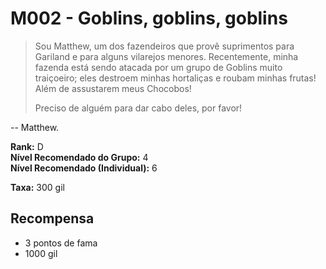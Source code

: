 # M002 - Goblins, goblins, goblins

>Sou Matthew, um dos fazendeiros que provê suprimentos para Gariland e para alguns vilarejos menores. Recentemente, minha fazenda está sendo atacada por um grupo de Goblins muito traiçoeiro; eles destroem minhas hortaliças e roubam minhas frutas! Além de assustarem meus Chocobos!
>
>Preciso de alguém para dar cabo deles, por favor!

-- Matthew.

**Rank:** D  
**Nível Recomendado do Grupo:** 4  
**Nível Recomendado (Individual):** 6  

**Taxa:** 300 gil

## Recompensa

* 3 pontos de fama
* 1000 gil